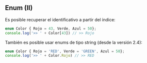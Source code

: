 ## Enum (II)

Es posible recuperar el identificativo a partir del índice:
```typescript
enum Color { Rojo = 43, Verde, Azul = 50};
console.log('>> ' + Color[43]) // >> Rojo
```

También es posible usar enums de tipo string (desde la versión 2.4):
```typescript
enum Color { Rojo = 'RED', Verde = 'GREEN', Azul = 50};
console.log('>> ' + Color.Rojo) // >> RED
```